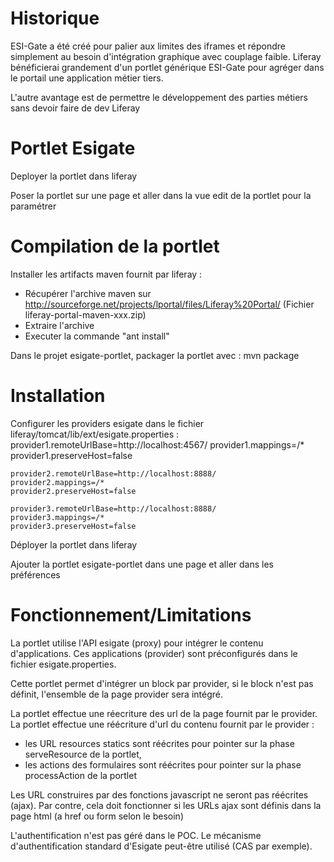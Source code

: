 # Historique
ESI-Gate a été créé pour palier aux limites des iframes et répondre simplement au besoin d'intégration graphique avec couplage faible.
Liferay bénéficierai grandement d'un portlet générique ESI-Gate pour agréger dans le portail une application métier tiers.

L'autre avantage est de permettre le développement des parties métiers sans devoir faire de dev Liferay


# Portlet Esigate

Deployer la portlet dans liferay

Poser la portlet sur une page et aller dans la vue edit de la portlet pour la paramétrer 



# Compilation de la portlet
Installer les artifacts maven fournit par liferay :
- Récupérer l'archive maven sur http://sourceforge.net/projects/lportal/files/Liferay%20Portal/
    (Fichier liferay-portal-maven-xxx.zip)
- Extraire l'archive       
- Executer la commande	"ant install"

Dans le projet esigate-portlet, packager la portlet  avec :
	mvn package



# Installation

Configurer les providers esigate dans le fichier liferay/tomcat/lib/ext/esigate.properties :
	provider1.remoteUrlBase=http://localhost:4567/
	provider1.mappings=/*
	provider1.preserveHost=false

	provider2.remoteUrlBase=http://localhost:8888/
	provider2.mappings=/*
	provider2.preserveHost=false

	provider3.remoteUrlBase=http://localhost:8888/
	provider3.mappings=/*
	provider3.preserveHost=false

Déployer la portlet dans liferay


Ajouter la portlet esigate-portlet dans une page et aller dans les préférences


# Fonctionnement/Limitations
La portlet utilise l'API esigate (proxy) pour intégrer le contenu d'applications. Ces applications (provider) sont préconfigurés dans le fichier esigate.properties.

Cette portlet permet d'intégrer un block par provider, si le block n'est pas définit, l'ensemble de la page provider sera intégré.

La portlet effectue une réecriture des url de la page fournit par le provider. La portlet effectue une réécriture d'url du contenu fournit par le provider :
-  les URL resources statics sont réécrites pour pointer sur la phase serveResource de la portlet,
- les actions des formulaires sont réécrites pour pointer sur la phase processAction de la portlet

Les URL construires par des fonctions javascript ne seront pas réécrites (ajax). Par contre, cela doit fonctionner si les URLs ajax sont définis dans la page html (a href ou form selon le besoin)


L'authentification n'est pas géré dans le POC. Le mécanisme d'authentification standard d'Esigate peut-être utilisé (CAS par exemple).









